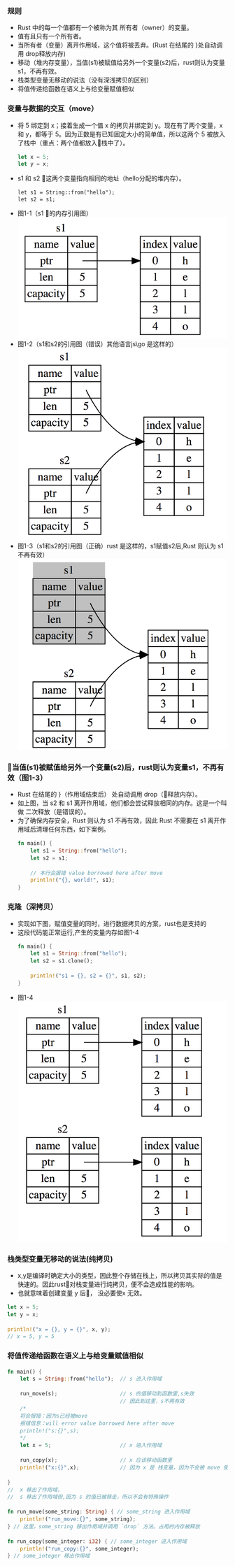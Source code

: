 

### 规则
* Rust 中的每一个值都有一个被称为其 所有者（owner）的变量。
* 值有且只有一个所有者。
* 当所有者（变量）离开作用域，这个值将被丢弃。(Rust 在结尾的 }处自动调用 drop释放内存)
* 移动（堆内存变量），当值(s1)被赋值给另外一个变量(s2)后，rust则认为变量s1，不再有效。
* 栈类型变量无移动的说法（没有深浅拷贝的区别）
* 将值传递给函数在语义上与给变量赋值相似

### 变量与数据的交互（move）
* 将 5 绑定到 x；接着生成一个值 x 的拷贝并绑定到 y。现在有了两个变量，x 和 y，都等于 5。因为正数是有已知固定大小的简单值，所以这两个 5 被放入了栈中（重点：两个值都放入栈中了）。
    ``` rust
    let x = 5;
    let y = x;
    ```
* s1 和 s2 这两个变量指向相同的地址（hello分配的堆内存）。
    ```
    let s1 = String::from("hello");
    let s2 = s1;
    ```
* 图1-1（s1 的内存引用图）
![ptr_s1](./img/ptr_s1.png) 
* 图1-2（s1和s2的引用图（错误）其他语言js\go 是这样的）
![ptr_s2](./img/ptr_s2.png)
* 图1-3（s1和s2的引用图（正确）rust 是这样的，s1赋值s2后,Rust 则认为 s1 不再有效）
![ptr_s3](./img/ptr_s3.png)
### 当值(s1)被赋值给另外一个变量(s2)后，rust则认为变量s1，不再有效（图1-3）
* Rust 在结尾的 }（作用域结束后） 处自动调用 drop（释放内存）。
* 如上图，当 s2 和 s1 离开作用域，他们都会尝试释放相同的内存。这是一个叫做 二次释放（是错误的）。
* 为了确保内存安全，Rust 则认为 s1 不再有效，因此 Rust 不需要在 s1 离开作用域后清理任何东西，如下案例。
    ``` rust
    fn main() {
        let s1 = String::from("hello");
        let s2 = s1;

        // 本行会报错 value borrowed here after move
        println!("{}, world!", s1);
    }
    ```
### 克隆（深拷贝）
* 实现如下图，赋值变量的同时，进行数据拷贝的方案，rust也是支持的
* 这段代码能正常运行,产生的变量内存如图1-4
    ``` rust
    fn main() {
        let s1 = String::from("hello");
        let s2 = s1.clone();

        println!("s1 = {}, s2 = {}", s1, s2);
    } 
    ```
* 图1-4 
     ![ptr_s4](./img/ptr_s4.png) 

### 栈类型变量无移动的说法(纯拷贝)
* x,y是编译时确定大小的类型，因此整个存储在栈上，所以拷贝其实际的值是快速的。因此rust对栈变量进行纯拷贝，便不会造成性能的影响。
* 也就意味着创建变量 y 后， 没必要使x 无效。
``` rust
let x = 5;
let y = x;

println!("x = {}, y = {}", x, y);
// x = 5, y = 5
```

### 将值传递给函数在语义上与给变量赋值相似
``` rust
fn main() {
    let s = String::from("hello");  // s 进入作用域

    run_move(s);                    // s 的值移动到函数里,s失效
                                    // 因此到这里，s不再有效
    /* 
    将会报错：因为s已经被move
    报错信息：will error value borrowed here after move
    println!("s:{}",s);            
    */
    let x = 5;                      // x 进入作用域

    run_copy(x);                    // x 应该移动函数里
    println!("x:{}",x);             // 因为 x 是 栈变量，因为不会被 move 使失效

} 
//  x 移出了作用域，
//  s 移出了作用域但,因为 s 的值已被移走，所以不会有特殊操作

fn run_move(some_string: String) { // some_string 进入作用域
    println!("run_move:{}", some_string);
} // 这里，some_string 移出作用域并调用 `drop` 方法。占用的内存被释放

fn run_copy(some_integer: i32) { // some_integer 进入作用域
    println!("run_copy:{}", some_integer);
} // some_integer 移出作用域
```